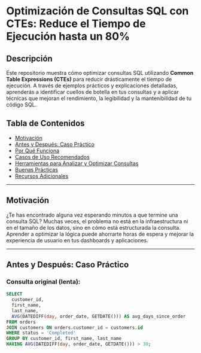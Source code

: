 # Optimización de Consultas SQL con CTEs: Reduce el Tiempo de Ejecución hasta un 80%

## Descripción

Este repositorio muestra cómo optimizar consultas SQL utilizando **Common Table Expressions (CTEs)** para reducir drásticamente el tiempo de ejecución. A través de ejemplos prácticos y explicaciones detalladas, aprenderás a identificar cuellos de botella en tus consultas y a aplicar técnicas que mejoran el rendimiento, la legibilidad y la mantenibilidad de tu código SQL.

## Tabla de Contenidos

- [Motivación](#motivación)
- [Antes y Después: Caso Práctico](#antes-y-después-caso-práctico)
- [Por Qué Funciona](#por-qué-funciona)
- [Casos de Uso Recomendados](#casos-de-uso-recomendados)
- [Herramientas para Analizar y Optimizar Consultas](#herramientas-para-analizar-y-optimizar-consultas)
- [Buenas Prácticas](#buenas-prácticas)
- [Recursos Adicionales](#recursos-adicionales)

---

## Motivación

¿Te has encontrado alguna vez esperando minutos a que termine una consulta SQL? Muchas veces, el problema no está en la infraestructura ni en el tamaño de los datos, sino en cómo está estructurada la consulta. Aprender a optimizar la lógica puede ahorrarte horas de espera y mejorar la experiencia de usuario en tus dashboards y aplicaciones.

---

## Antes y Después: Caso Práctico

### Consulta original (lenta):

```sql
SELECT
  customer_id,
  first_name,
  last_name,
  AVG(DATEDIFF(day, order_date, GETDATE())) AS avg_days_since_order
FROM orders
JOIN customers ON orders.customer_id = customers.id
WHERE status = 'Completed'
GROUP BY customer_id, first_name, last_name
HAVING AVG(DATEDIFF(day, order_date, GETDATE())) > 30;
